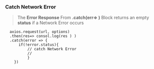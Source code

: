 
### Catch Network Error 

 >The __Error Response__ From __.catch(err=> )__ Block returns an empty __status__ if a Network Error occurs

``` Js
  axios.request(url, options)
  .then(res=> consol.log(res ) )
  .catch(error => {
      if(!error.status){
          // catch Network Error
          //
          }
    })

```

